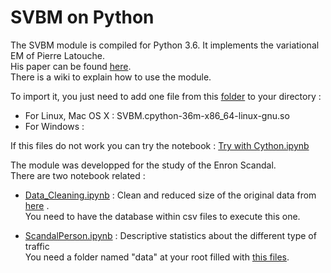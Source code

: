 # SVBM on Python
The SVBM module is compiled for Python 3.6. It implements the variational EM of Pierre Latouche.<br>
His paper can be found [here](https://drive.google.com/open?id=1TH90r7auLsqnAXUpRYTLH8PKmaFpXvkw).<br>
There is a wiki to explain how to use the module.<br>

To import it, you just need to add one file from this [folder](https://github.com/Nicotous1/Enron/blob/master/module/) to your directory :
* For Linux, Mac OS X : SVBM.cpython-36m-x86_64-linux-gnu.so
* For Windows : 

If this files do not work you can try the notebook : [Try with Cython.ipynb](https://github.com/Nicotous1/Enron/blob/master/Try%20with%20Cython.ipynb)


The module was developped for the study of the Enron Scandal.<br>
There are two notebook related :
* [Data_Cleaning.ipynb](https://github.com/Nicotous1/Enron/blob/master/Data_Cleaning.ipynb) : Clean and reduced size of the original data from [here](http://www.ahschulz.de/enron-email-data/) .<br>
You need to have the database within csv files to execute this one.

* [ScandalPerson.ipynb](https://github.com/Nicotous1/Enron/blob/master/ScandalPerson.ipynb) : Descriptive statistics about the different type of traffic<br>
You need a folder named "data" at your root filled with [this files](https://drive.google.com/open?id=1O3YPJKMkcAz11q_7xz0X-W_Xt1q_EojT).
